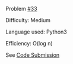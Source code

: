 Problem [#33](https://leetcode.com/problems/search-in-rotated-sorted-array/)

Difficulty: Medium

Language used: Python3

Efficiency: O(log n)

See [Code Submission](https://leetcode.com/submissions/detail/760973777/)